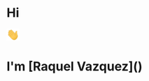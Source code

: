 <div>
  <h1>Hi </h1>
  <img src="https://github.com/ankitwarbhe/ankitwarbhe/blob/master/Hi.gif" width="29px"/>
  <h1>I'm [Raquel Vazquez]() </h1>

<!--
**raquellvazquez/raquellvazquez** is a ✨ _special_ ✨ repository because its `README.md` (this file) appears on your GitHub profile.

Here are some ideas to get you started:

- 🔭 I’m currently working on ...
- 🌱 I’m currently learning ...
- 👯 I’m looking to collaborate on ...
- 🤔 I’m looking for help with ...
- 💬 Ask me about ...
- 📫 How to reach me: ...
- 😄 Pronouns: ...
- ⚡ Fun fact: ...
-->
